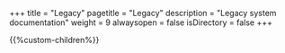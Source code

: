 +++
title = "Legacy"
pagetitle = "Legacy"
description = "Legacy system documentation"
weight = 9
alwaysopen = false
isDirectory = false
+++

{{%custom-children%}}

